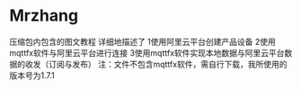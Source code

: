 # Mrzhang
压缩包内包含的图文教程
详细地描述了
1使用阿里云平台创建产品设备
2使用mqttfx软件与阿里云平台进行连接
3使用mqttfx软件实现本地数据与阿里云平台数据的收发（订阅与发布）
注：文件不包含mqttfx软件，需自行下载，我所使用的版本号为1.7.1
